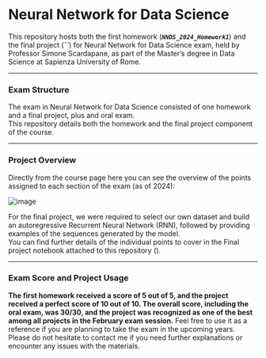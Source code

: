 # Neural Network for Data Science
This repository hosts both the first homework (***`NNDS_2024_Homework1`***) and the final project (***``***) for Neural Network for Data Science exam, held by Professor Simone Scardapane, as part of the Master’s degree in Data Science at Sapienza University of Rome.

-------------------------------------------------------------------------------------------------------------------------------------

### **Exam Structure**

The exam in Neural Network for Data Science consisted of one homework and a final project, plus and oral exam.<br>
This repository details both the homework and the final project component of the course.

-------------------------------------------------------------------------------------------------------------------------------------

### **Project Overview**

Directly from the course page here you can see the overview of the points assigned to each section of the exam (as of 2024):

![image](https://github.com/user-attachments/assets/ca0e57cb-8d4b-4efb-a466-aaa32082470b)

For the final project, we were required to select our own dataset and build an autoregressive Recurrent Neural Network (RNN), followed by providing examples of the sequences generated by the model.<br>
You can find further details of the individual points to cover in the Final project notebook attached to this repository ().

-------------------------------------------------------------------------------------------------------------------------------------

### **Exam Score and Project Usage**
**The first homework received a score of 5 out of 5, and the project received a perfect score of 10 out of 10. The overall score, including the oral exam, was 30/30, and the project was recognized as one of the best among all projects in the February exam session.** Feel free to use it as a reference if you are planning to take the exam in the upcoming years.<br> 
Please do not hesitate to contact me if you need further explanations or encounter any issues with the materials.

